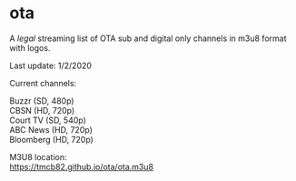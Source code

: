 # ota
A *legal* streaming list of OTA sub and digital only channels in m3u8 format with logos.

Last update: 1/2/2020

Current channels:

Buzzr (SD, 480p)<br>
CBSN (HD, 720p)<br>
Court TV (SD, 540p)<br>
ABC News (HD, 720p)<br>
Bloomberg (HD, 720p)<br>


M3U8 location:<br>
https://tmcb82.github.io/ota/ota.m3u8
